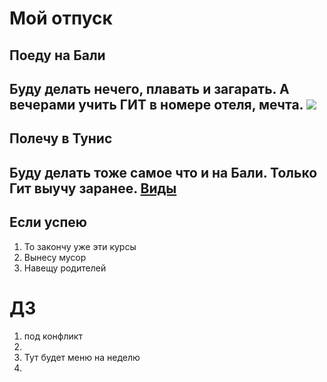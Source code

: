 # Мой отпуск

## Поеду на **Бали**
Буду делать нечего, плавать и загарать. А вечерами учить ГИТ в номере отеля, мечта. 
![](mjagkij-kvadrat-forma-nogtej-foto.jpg)
---
## Полечу в Тунис
Буду делать тоже самое что и на Бали. Только Гит выучу заранее. [Виды](https://dzen.ru/media/id/59c535579b403cd55a65ff9f/goriascie-tury-v-tunis-prodaiutsia-ot-23-000-r-s-pereletom-5d185e4371bb3900ae055512)
---
## Если успею
1. То закончу уже эти курсы
2. Вынесу мусор
3. Навещу родителей

# ДЗ
1. под конфликт
2.
3. Тут будет меню на неделю
4.